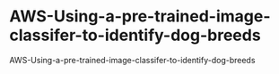 # AWS-Using-a-pre-trained-image-classifer-to-identify-dog-breeds
AWS-Using-a-pre-trained-image-classifer-to-identify-dog-breeds
